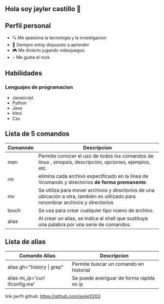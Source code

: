 ## Hola soy jayler castillo 👋
## Perfil personal
- :mag: Me apasiona la tecnologia y la investigacion
- :book: Siempre estoy dispuesto a aprender
- :video_game: Me divierto jugando videojuegos
- :notes: Me gusta el rock

## Habilidades

### Lenguajes de programacion
- Javascript
- Python
- Java
- Html 
- Css

## Lista de 5 comandos 
|Comanndo | Descripcion                                                                                                                     |
|---------|---------------------------------------------------------------------------------------------------------------------------------|
|man      |Permite conocer el uso de todos los comandos de linux , sinopsis, descripción, opciones, ejemplos, etc.                          |
|rm       |elimina cada archivo especificado en la línea de Vcomando y directorios **de forma premanente**.                                 |
|mv       |Se utiliza para mover archivos y directorios de una ubicación a otra, también es utilizado para renombrar archivos y directorios |
|touch    |Se usa para crear cualquier tipo nuevo de archivo.                                                                               |
|alias    |Al crear un alias, se indica al shell que sustituya una palabra por una serie de comandos.                                       | 

## Lista de alias

|Comando Alias                  | Descripcion                             |
|-------------------------------|-----------------------------------------|
|alias gh="history &#124; grep" |Permite buscar un  comando en historial  |
|alias mi_ip='curl ifconfig.me' |Se puede averiguar de forma rapida mi ip |

link perfil github: https://github.com/jayler0203




